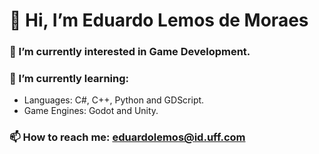 # 👋 Hi, I’m Eduardo Lemos de Moraes
### 👀 I’m currently interested in Game Development.
### 🌱 I’m currently learning:
- Languages: C#, C++, Python and GDScript.
- Game Engines:  Godot and Unity.
### 📫 How to reach me: eduardolemos@id.uff.com
